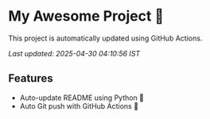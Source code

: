 # My Awesome Project 🚀

This project is automatically updated using GitHub Actions.

_Last updated: 2025-04-30 04:10:56 IST_

## Features
- Auto-update README using Python 🐍
- Auto Git push with GitHub Actions 🤖
